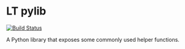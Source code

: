 # LT pylib

[![Build Status](https://travis-ci.com/lancethomps/ltpylib.svg?branch=main)](https://travis-ci.com/lancethomps/ltpylib)

A Python library that exposes some commonly used helper functions.
